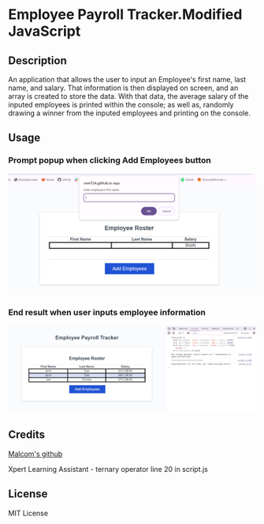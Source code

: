 # Employee Payroll Tracker.Modified JavaScript

## Description
An application that allows the user to input an Employee's first name, last name, and salary. That information is then displayed on screen, and an array is created to store the data. With that data, the average salary of the inputed employees is printed within the console; as well as, randomly drawing a winner from the inputed employees and printing on the console.

## Usage
### Prompt popup when clicking Add Employees button
![Prompt popup when clicking Add Employees button](./assets/images/screenshot.prompt.png)

### End result when user inputs employee information
![End result when user inputs employee information](./assets/images/screenshot.workingcode.png)

## Credits
[Malcom's github](https://github.com/MmalcolmM)

Xpert Learning Assistant - ternary operator line 20 in script.js

## License
MIT License
